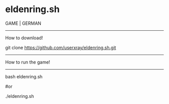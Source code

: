 # eldenring.sh


GAME | GERMAN


______________________________________________________________

How to download!



git clone https://github.com/userxray/eldenring.sh.git



______________________________________________________________


How to run the game!

____________________________________________________________



bash eldenring.sh


#or


./eldenring.sh
